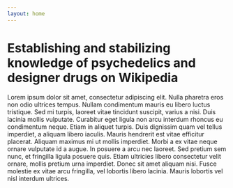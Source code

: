 ```yaml
---
layout: home
---
```


# Establishing and stabilizing knowledge of psychedelics and designer drugs on Wikipedia

Lorem ipsum dolor sit amet, consectetur adipiscing elit. Nulla pharetra eros non odio ultrices tempus. Nullam condimentum mauris eu libero luctus tristique. Sed mi turpis, laoreet vitae tincidunt suscipit, varius a nisi. Duis lacinia mollis vulputate. Curabitur eget ligula non arcu interdum rhoncus eu condimentum neque. Etiam in aliquet turpis. Duis dignissim quam vel tellus imperdiet, a aliquam libero iaculis. Mauris hendrerit est vitae efficitur placerat. Aliquam maximus mi ut mollis imperdiet. Morbi a ex vitae neque ornare vulputate id a augue. In posuere a arcu nec laoreet. Sed pretium sem nunc, et fringilla ligula posuere quis. Etiam ultricies libero consectetur velit ornare, mollis pretium urna imperdiet. Donec sit amet aliquam nisi. Fusce molestie ex vitae arcu fringilla, vel lobortis libero lacinia. Mauris lobortis vel nisl interdum ultrices.
